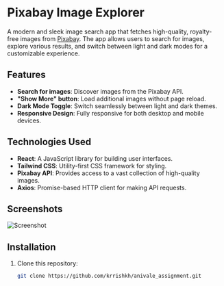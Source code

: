 # Pixabay Image Explorer

A modern and sleek image search app that fetches high-quality, royalty-free images from [Pixabay](https://pixabay.com/). The app allows users to search for images, explore various results, and switch between light and dark modes for a customizable experience.

## Features

- **Search for images**: Discover images from the Pixabay API.
- **"Show More" button**: Load additional images without page reload.
- **Dark Mode Toggle**: Switch seamlessly between light and dark themes.
- **Responsive Design**: Fully responsive for both desktop and mobile devices.

## Technologies Used

- **React**: A JavaScript library for building user interfaces.
- **Tailwind CSS**: Utility-first CSS framework for styling.
- **Pixabay API**: Provides access to a vast collection of high-quality images.
- **Axios**: Promise-based HTTP client for making API requests.

## Screenshots

![Screenshot](path/to/screenshot.png)

## Installation

1. Clone this repository:

   ```bash
   git clone https://github.com/krrishkh/anivale_assignment.git
